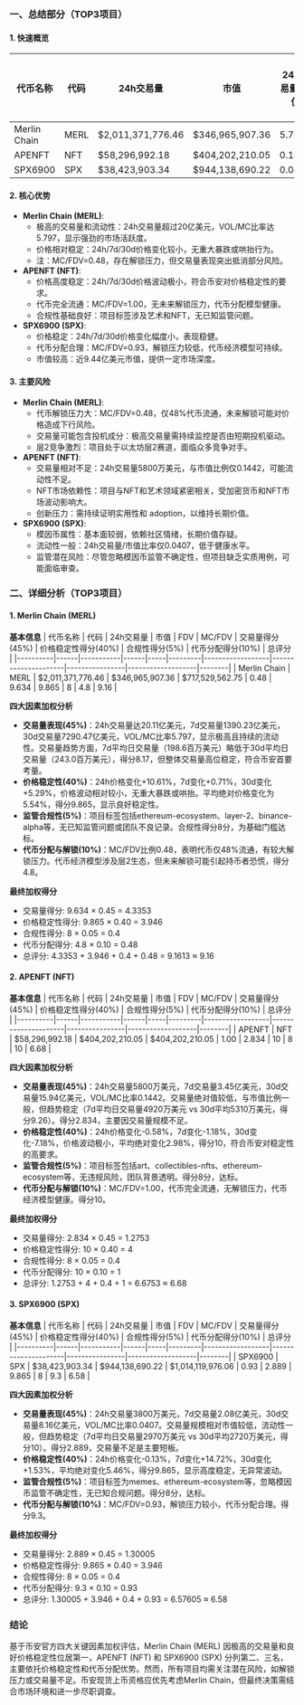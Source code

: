 ### 一、总结部分（TOP3项目）

#### 1. 快速概览
| 代币名称 | 代码 | 24h交易量 | 市值 | 24h交易量/市值 | FDV | MC/FDV | 总评分(1-10分) |
|----------|------|-----------|------|----------------|-----|---------|----------------|
| Merlin Chain | MERL | $2,011,371,776.46 | $346,965,907.36 | 5.797 | $717,529,562.75 | 0.48 | 9.16 |
| APENFT | NFT | $58,296,992.18 | $404,202,210.05 | 0.1442 | $404,202,210.05 | 1.00 | 6.68 |
| SPX6900 | SPX | $38,423,903.34 | $944,138,690.22 | 0.0407 | $1,014,119,976.06 | 0.93 | 6.58 |

#### 2. 核心优势
- **Merlin Chain (MERL)**:
  - 极高的交易量和流动性：24h交易量超过20亿美元，VOL/MC比率达5.797，显示强劲的市场活跃度。
  - 价格相对稳定：24h/7d/30d价格变化较小，无重大暴跌或哄抬行为。
  - 注：MC/FDV=0.48，存在解锁压力，但交易量表现突出抵消部分风险。
- **APENFT (NFT)**:
  - 价格高度稳定：24h/7d/30d价格波动极小，符合币安对价格稳定性的要求。
  - 代币完全流通：MC/FDV=1.00，无未来解锁压力，代币分配模型健康。
  - 合规性基础良好：项目标签涉及艺术和NFT，无已知监管问题。
- **SPX6900 (SPX)**:
  - 价格稳定：24h/7d/30d价格变化幅度小，表现稳健。
  - 代币分配合理：MC/FDV=0.93，解锁压力较低，代币经济模型可持续。
  - 市值较高：近9.44亿美元市值，提供一定市场深度。

#### 3. 主要风险
- **Merlin Chain (MERL)**:
  - 代币解锁压力大：MC/FDV=0.48，仅48%代币流通，未来解锁可能对价格造成下行风险。
  - 交易量可能包含投机成分：极高交易量需持续监控是否由短期投机驱动。
  - 层2竞争激烈：项目处于以太坊层2赛道，面临众多竞争对手。
- **APENFT (NFT)**:
  - 交易量相对不足：24h交易量5800万美元，与市值比例仅0.1442，可能流动性不足。
  - NFT市场依赖性：项目与NFT和艺术领域紧密相关，受加密货币和NFT市场波动影响大。
  - 创新压力：需持续证明实用性和 adoption，以维持长期价值。
- **SPX6900 (SPX)**:
  - 模因币属性：基本面较弱，依赖社区情绪，长期价值存疑。
  - 流动性一般：24h交易量/市值比率仅0.0407，低于健康水平。
  - 监管潜在风险：尽管忽略模因币监管不确定性，但项目缺乏实质用例，可能面临审查。

### 二、详细分析（TOP3项目）

#### 1. Merlin Chain (MERL)
**基本信息**
| 代币名称 | 代码 | 24h交易量 | 市值 | FDV | MC/FDV | 交易量得分(45%) | 价格稳定性得分(40%) | 合规性得分(5%) | 代币分配得分(10%) | 总评分 |
|----------|------|-----------|------|-----|---------|------------------|---------------------|----------------|-------------------|--------|
| Merlin Chain | MERL | $2,011,371,776.46 | $346,965,907.36 | $717,529,562.75 | 0.48 | 9.634 | 9.865 | 8 | 4.8 | 9.16 |

**四大因素加权分析**
- **交易量表现(45%)**：24h交易量达20.11亿美元，7d交易量1390.23亿美元，30d交易量7290.47亿美元，VOL/MC比率5.797，显示极高且持续的流动性。交易量趋势方面，7d平均日交易量（198.6百万美元）略低于30d平均日交易量（243.0百万美元），得分8.17，但整体交易量高位稳定，符合币安首要考量。
- **价格稳定性(40%)**：24h价格变化+10.61%，7d变化+0.71%，30d变化+5.29%，价格波动相对较小，无重大暴跌或哄抬。平均绝对价格变化为5.54%，得分9.865，显示良好稳定性。
- **监管合规性(5%)**：项目标签包括ethereum-ecosystem、layer-2、binance-alpha等，无已知监管问题或团队不良记录。合规性得分8分，为基础门槛达标。
- **代币分配与解锁(10%)**：MC/FDV比例0.48，表明代币仅48%流通，有较大解锁压力。代币经济模型涉及层2生态，但未来解锁可能引起持币者恐慌，得分4.8。

**最终加权得分**
- 交易量得分: 9.634 × 0.45 = 4.3353
- 价格稳定性得分: 9.865 × 0.40 = 3.946
- 合规性得分: 8 × 0.05 = 0.4
- 代币分配得分: 4.8 × 0.10 = 0.48
- 总评分: 4.3353 + 3.946 + 0.4 + 0.48 = 9.1613 ≈ 9.16

#### 2. APENFT (NFT)
**基本信息**
| 代币名称 | 代码 | 24h交易量 | 市值 | FDV | MC/FDV | 交易量得分(45%) | 价格稳定性得分(40%) | 合规性得分(5%) | 代币分配得分(10%) | 总评分 |
|----------|------|-----------|------|-----|---------|------------------|---------------------|----------------|-------------------|--------|
| APENFT | NFT | $58,296,992.18 | $404,202,210.05 | $404,202,210.05 | 1.00 | 2.834 | 10 | 8 | 10 | 6.68 |

**四大因素加权分析**
- **交易量表现(45%)**：24h交易量5800万美元，7d交易量3.45亿美元，30d交易量15.94亿美元，VOL/MC比率0.1442。交易量绝对值较低，与市值比例一般，但趋势稳定（7d平均日交易量4920万美元 vs 30d平均5310万美元，得分9.26）。得分2.834，主要因交易量规模不足。
- **价格稳定性(40%)**：24h价格变化-0.58%，7d变化-1.18%，30d变化-7.18%，价格波动极小，平均绝对变化2.98%，得分10，符合币安对稳定性的高要求。
- **监管合规性(5%)**：项目标签包括art、collectibles-nfts、ethereum-ecosystem等，无违规风险，团队背景透明。得分8分，达标。
- **代币分配与解锁(10%)**：MC/FDV=1.00，代币完全流通，无解锁压力，代币经济模型健康。得分10。

**最终加权得分**
- 交易量得分: 2.834 × 0.45 = 1.2753
- 价格稳定性得分: 10 × 0.40 = 4
- 合规性得分: 8 × 0.05 = 0.4
- 代币分配得分: 10 × 0.10 = 1
- 总评分: 1.2753 + 4 + 0.4 + 1 = 6.6753 ≈ 6.68

#### 3. SPX6900 (SPX)
**基本信息**
| 代币名称 | 代码 | 24h交易量 | 市值 | FDV | MC/FDV | 交易量得分(45%) | 价格稳定性得分(40%) | 合规性得分(5%) | 代币分配得分(10%) | 总评分 |
|----------|------|-----------|------|-----|---------|------------------|---------------------|----------------|-------------------|--------|
| SPX6900 | SPX | $38,423,903.34 | $944,138,690.22 | $1,014,119,976.06 | 0.93 | 2.889 | 9.865 | 8 | 9.3 | 6.58 |

**四大因素加权分析**
- **交易量表现(45%)**：24h交易量3800万美元，7d交易量2.08亿美元，30d交易量8.16亿美元，VOL/MC比率0.0407。交易量规模相对市值较低，流动性一般，但趋势稳定（7d平均日交易量2970万美元 vs 30d平均2720万美元，得分10）。得分2.889，交易量不足是主要短板。
- **价格稳定性(40%)**：24h价格变化-0.13%，7d变化+14.72%，30d变化+1.53%，平均绝对变化5.46%，得分9.865，显示高度稳定，无异常波动。
- **监管合规性(5%)**：项目标签为memes、ethereum-ecosystem等，忽略模因币监管不确定性，无已知合规问题。得分8分，达标。
- **代币分配与解锁(10%)**：MC/FDV=0.93，解锁压力较小，代币分配合理。得分9.3。

**最终加权得分**
- 交易量得分: 2.889 × 0.45 = 1.30005
- 价格稳定性得分: 9.865 × 0.40 = 3.946
- 合规性得分: 8 × 0.05 = 0.4
- 代币分配得分: 9.3 × 0.10 = 0.93
- 总评分: 1.30005 + 3.946 + 0.4 + 0.93 = 6.57605 ≈ 6.58

### 结论
基于币安官方四大关键因素加权评估，Merlin Chain (MERL) 因极高的交易量和良好价格稳定性位居第一，APENFT (NFT) 和 SPX6900 (SPX) 分列第二、三名，主要依托价格稳定性和代币分配优势。然而，所有项目均需关注潜在风险，如解锁压力或交易量不足。币安现货上币资格应优先考虑Merlin Chain，但最终决策需结合市场环境和进一步尽职调查。